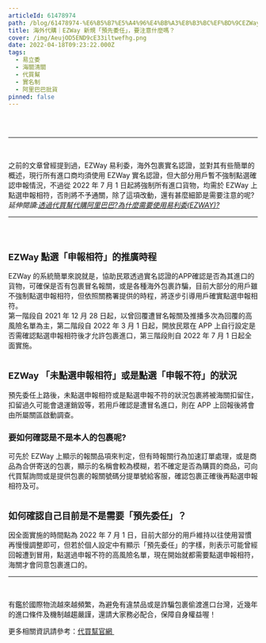```yaml
---
articleId: 61478974
path: /blog/61478974-%E6%B5%B7%E5%A4%96%E4%BB%A3%E8%B3%BC%EF%BD%9CEZWay-%E6%96%B0%E8%A6%8F%E3%80%8C%E9%A0%90%E5%85%88%E5%A7%94%E4%BB%BB%E3%80%8D%EF%BC%8C%E8%A6%81%E6%B3%A8%E6%84%8F%E4%BB%80%E9%BA%BC%E5%97%8E%EF%BC%9F
title: 海外代購｜EZWay 新規「預先委任」，要注意什麼嗎？
cover: /img/AeujOD5END9cE33iltwefhg.png
date: 2022-04-18T09:23:22.000Z
tags:
  - 易立委
  - 海關清關
  - 代買幫
  - 實名制
  - 阿里巴巴批貨
pinned: false
---
```

  <section class="section section--body" name="0a56">
<div class="section-divider">&nbsp;</div>

<div class="section-content">
<div class="section-inner sectionLayout--insetColumn">
<figure class="graf graf--figure" name="d474"><img alt="" class="graf-image" data-height="2451" data-image-id="1*eujOD5END9cE33iltwefhg.png" data-is-featured="true" data-width="4654" src="/img/1*eujOD5END9cE33iltwefhg.png" title=""></figure>

<hr>
<p class="graf graf--p" name="e4e3">&nbsp;</p>

<p class="graf graf--p" name="e4e3">之前的文章曾經提到過，EZWay 易利委，海外包裹實名認證，並對其有些簡單的概述，現行所有進口商均須使用 EZWay 實名認證，但大部分用戶暫不強制點選確認申報情況，不過從 2022 年 7 月 1 日起將強制所有進口貨物，均需於 EZWay 上點選申報相符，否則將不予通關，除了這項改動，還有甚麼細節是需要注意的呢?<br>
<em class="markup--em markup--p-em">延伸閱讀:</em><a class="markup--anchor markup--p-anchor" data-href="https://chatxbuy.pse.is/3s8nle" href="https://chatxbuy.pse.is/3s8nle" rel="noopener" target="_blank"><em class="markup--em markup--p-em">透過代買幫代購阿里巴巴?為什麼需要使用易利委(EZWAY)?</em></a></p>
</div>
</div>
</section>

<section class="section section--body" name="0481">
<div class="section-divider">
<hr class="section-divider"></div>

<div class="section-content">
<div class="section-inner sectionLayout--insetColumn">
<h3 class="graf graf--h3" name="9437">&nbsp;</h3>

<h3 class="graf graf--h3" name="9437"><span style="font-size:18px"><strong>EZWay 點選「申報相符」的推廣時程</strong></span></h3>

<p class="graf graf--p" name="ac1d">EZWay 的系統簡單來說就是，協助民眾透過實名認證的APP確認是否為其進口的貨物，可確保是否有包裹冒名報關，或是各種海外包裹詐騙，目前大部分的用戶雖不強制點選申報相符，但依照關務署提供的時程，將逐步引導用戶確實點選申報相符。<br>
第一階段自 2021 年 12 月 28 日起，以曾回覆遭冒名報關及推播多次為回覆的高風險名單為主，第二階段自 2022 年 3 月 1 日起，開放民眾在 APP 上自行設定是否需確認點選申報相符後才允許包裹進口，第三階段則自 2022 年 7 月 1 日起全面實施。</p>

<figure class="graf graf--figure" name="37f5"><img alt="" class="graf-image" data-height="2446" data-image-id="1*_25KjHOfa9_fK_SxvIRItw.png" data-width="4655" src="/img/1*_25KjHOfa9_fK_SxvIRItw.png" title=""></figure>

<h3 class="graf graf--h3" name="0e1f"><strong><span style="font-size:18px">EZWay 「未點選申報相符」或是點選「申報不符」的狀況</span></strong></h3>

<p class="graf graf--p" name="495f">預先委任上路後，未點選申報相符或是點選申報不符的狀況包裹將被海關扣留住，扣留過久可能會退運銷毀等，若用戶確認是遭冒名進口，則在 APP 上回報後將會由所屬關區啟動調查。</p>

<h3 class="graf graf--h3" name="3473"><strong>要如何確認是不是本人的包裹呢?</strong></h3>

<p class="graf graf--p" name="6caf">可先於 EZWay 上顯示的報關品項來判定，但有時報關行為加速訂單處理，或是商品為合併寄送的包裹，顯示的名稱會較為模糊，若不確定是否為購買的商品，可向代買幫詢問或是提供包裹的報關號碼分提單號給客服，確認包裹正確後再點選申報相符及可。</p>

<figure class="graf graf--figure" name="3f9a"><img alt="" class="graf-image" data-height="2446" data-image-id="1*tUOGAUzRmWRcYIVnUlFhKg.png" data-width="4655" src="/img/1*tUOGAUzRmWRcYIVnUlFhKg.png" title=""></figure>

<h3 class="graf graf--h3" name="d0f1"><strong><span style="font-size:18px">如何確認自己目前是不是需要「預先委任」？</span></strong></h3>

<p class="graf graf--p" name="8ffe">因全面實施的時間點為 2022 年 7 月&nbsp;1 日，目前大部分的用戶維持以往使用習慣再慢慢調整即可，但若於個人設定中有顯示「預先委任」的字樣，則表示可能曾經回報遭到冒用，點選過申報不符的高風險名單，現在開始就都需要點選申報相符，海關才會同意包裹進口的。</p>
</div>
</div>
</section>

<section class="section section--body" name="9cd3">
<div class="section-divider">
<hr class="section-divider"></div>

<div class="section-content">
<div class="section-inner sectionLayout--insetColumn">
<p class="graf graf--p" name="c0c3">&nbsp;</p>

<p class="graf graf--p" name="c0c3">有鑑於國際物流越來越頻繁，為避免有違禁品或是詐騙包裹偷渡進口台灣，近幾年的進口條件及機制越趨嚴謹，還請大家務必配合，保障自身權益喔！</p>

<p class="graf graf--p" name="c0c3">更多相關資訊請參考：<a href="https://chatxbuy.pse.is/3x4ktd" target="_blank">代買幫官網&nbsp;</a></p>
</div>
</div>
</section>

  